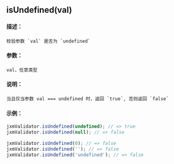 
## isUndefined(val)

#### 描述：

    校验参数 `val` 是否为 `undefined`

#### 参数：

    val，任意类型

#### 说明：

    当且仅当参数 val === undefined 时，返回 `true`, 否则返回 `false`

#### 示例：

```javascript
jxmValidator.isUndefined(undefined); // => true
jxmValidator.isUndefined(null); // => false

jxmValidator.isUndefined(0); // => false
jxmValidator.isUndefined(''); // => false
jxmValidator.isUndefined('undefined'); // => false
```
